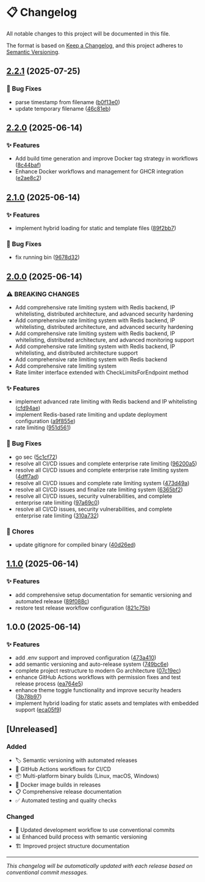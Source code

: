 # 📋 Changelog

All notable changes to this project will be documented in this file.

The format is based on [Keep a Changelog](https://keepachangelog.com/en/1.0.0/),
and this project adheres to [Semantic Versioning](https://semver.org/spec/v2.0.0.html).


## [2.2.1](https://github.com/pandeptwidyaop/tempfile/compare/v2.2.0...v2.2.1) (2025-07-25)

### 🐛 Bug Fixes

* parse timestamp from filename ([b0f13e0](https://github.com/pandeptwidyaop/tempfile/commit/b0f13e0cab13817c3f969be24e4ee08bf10c135f))
* update temporary filename ([46c81eb](https://github.com/pandeptwidyaop/tempfile/commit/46c81eb41621c2639712c85b9767d644f68325b8))

## [2.2.0](https://github.com/pandeptwidyaop/tempfile/compare/v2.1.0...v2.2.0) (2025-06-14)

### ✨ Features

* Add build time generation and improve Docker tag strategy in workflows ([8c44baf](https://github.com/pandeptwidyaop/tempfile/commit/8c44baf389078066b931bf79b6c224052bdce9e2))
* Enhance Docker workflows and management for GHCR integration ([e2ae8c2](https://github.com/pandeptwidyaop/tempfile/commit/e2ae8c24b765965d7ce2d7d1883d99a13e3999b4))

## [2.1.0](https://github.com/pandeptwidyaop/tempfile/compare/v2.0.0...v2.1.0) (2025-06-14)

### ✨ Features

* implement hybrid loading for static and template files ([89f2bb7](https://github.com/pandeptwidyaop/tempfile/commit/89f2bb71d51d1e7fdda6b5931ad6f41dcb464bfe))

### 🐛 Bug Fixes

* fix running bin ([9678d32](https://github.com/pandeptwidyaop/tempfile/commit/9678d328063d3da7513debf77d4d3331635a5735))

## [2.0.0](https://github.com/pandeptwidyaop/tempfile/compare/v1.1.0...v2.0.0) (2025-06-14)

### ⚠ BREAKING CHANGES

* Add comprehensive rate limiting system with Redis backend,
IP whitelisting, distributed architecture, and advanced security hardening
* Add comprehensive rate limiting system with Redis backend,
IP whitelisting, distributed architecture, and advanced security hardening
* Add comprehensive rate limiting system with Redis backend,
IP whitelisting, distributed architecture, and advanced monitoring support
* Add comprehensive rate limiting system with Redis backend,
IP whitelisting, and distributed architecture support
* Add comprehensive rate limiting system with Redis backend
* Add comprehensive rate limiting system
* Rate limiter interface extended with CheckLimitsForEndpoint method

### ✨ Features

* implement advanced rate limiting with Redis backend and IP whitelisting ([cfd94ae](https://github.com/pandeptwidyaop/tempfile/commit/cfd94aed62243a21e3624bd19816b86395fa50a9))
* implement Redis-based rate limiting and update deployment configuration ([a9f855e](https://github.com/pandeptwidyaop/tempfile/commit/a9f855ec4c3b42e66ed144249982598073efd6ca))
* rate limiting ([951d561](https://github.com/pandeptwidyaop/tempfile/commit/951d5619595d91531c239638abef6517c445c8ef))

### 🐛 Bug Fixes

* go sec ([5c1cf72](https://github.com/pandeptwidyaop/tempfile/commit/5c1cf72e84832a57cd608917f5cf7836140bb36b))
* resolve all CI/CD issues and complete enterprise rate limiting ([96200a5](https://github.com/pandeptwidyaop/tempfile/commit/96200a5c8e7662d0b453fd3cfa8908fef0bebf96))
* resolve all CI/CD issues and complete enterprise rate limiting system ([4dff7ad](https://github.com/pandeptwidyaop/tempfile/commit/4dff7ada2ba6920da1892320fe59c32be1cf611e))
* resolve all CI/CD issues and complete rate limiting system ([473d49a](https://github.com/pandeptwidyaop/tempfile/commit/473d49a0b34908bc6ee465c1d7146b0d1d8e9a11))
* resolve all CI/CD issues and finalize rate limiting system ([6365bf2](https://github.com/pandeptwidyaop/tempfile/commit/6365bf2cea665a012394489d02a199b66627a9ab))
* resolve all CI/CD issues, security vulnerabilities, and complete enterprise rate limiting ([97a69c0](https://github.com/pandeptwidyaop/tempfile/commit/97a69c0c5dea2f73d98cc6324581d8efb345691c))
* resolve all CI/CD issues, security vulnerabilities, and complete enterprise rate limiting ([310a732](https://github.com/pandeptwidyaop/tempfile/commit/310a7327dc900d67a4401a3705c5735d8ca3eda7))

### 🧹 Chores

* update gitignore for compiled binary ([40d26ed](https://github.com/pandeptwidyaop/tempfile/commit/40d26ed961e7f747b577442ae79f1c1ddf0da0ca))

## [1.1.0](https://github.com/pandeptwidyaop/tempfile/compare/v1.0.0...v1.1.0) (2025-06-14)

### ✨ Features

* add comprehensive setup documentation for semantic versioning and automated release ([89f088c](https://github.com/pandeptwidyaop/tempfile/commit/89f088c3987837bb0c270d878090b6ed232cb840))
* restore test release workflow configuration ([821c75b](https://github.com/pandeptwidyaop/tempfile/commit/821c75bb93d0c675e007e8cd3d3ae12bbcd16e70))

## 1.0.0 (2025-06-14)

### ✨ Features

* add .env support and improved configuration ([473a410](https://github.com/pandeptwidyaop/tempfile/commit/473a410bcdcb1d4b983541608cba38e8b1885b04))
* add semantic versioning and auto-release system ([749bc6e](https://github.com/pandeptwidyaop/tempfile/commit/749bc6ee7b7784096b48b7ca4c0bb971ecdf5b74))
* complete project restructure to modern Go architecture ([07c19ec](https://github.com/pandeptwidyaop/tempfile/commit/07c19eca5de9360ba14653ecad3fd1d58192e9c8))
* enhance GitHub Actions workflows with permission fixes and test release process ([ea764e5](https://github.com/pandeptwidyaop/tempfile/commit/ea764e59064211e95628e15285cffac056f54656))
* enhance theme toggle functionality and improve security headers ([3b78b97](https://github.com/pandeptwidyaop/tempfile/commit/3b78b974913dfb372847f69c41c2926e349cf159))
* implement hybrid loading for static assets and templates with embedded support ([eca05f9](https://github.com/pandeptwidyaop/tempfile/commit/eca05f9827061b5d357af0fc559a0b99b9b0e590))

## [Unreleased]

### Added
- 🏷️ Semantic versioning with automated releases
- 🤖 GitHub Actions workflows for CI/CD
- 📦 Multi-platform binary builds (Linux, macOS, Windows)
- 🐳 Docker image builds in releases
- 📋 Comprehensive release documentation
- ✅ Automated testing and quality checks

### Changed
- 🔄 Updated development workflow to use conventional commits
- 📊 Enhanced build process with semantic versioning
- 🏗️ Improved project structure documentation

---

*This changelog will be automatically updated with each release based on conventional commit messages.*
